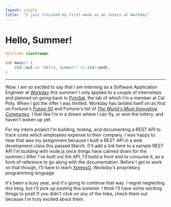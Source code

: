 ```yaml
---
layout: single
title:  "I just finished my first week as an intern at Workday"
---
```

# Hello, Summer!

```c++
#include <iostream>

int main() {
	std::out << "Hello, Summer!" << std::endl;
}
```
____
Wow. I am so excited to say that I am interning as a Software Application Engineer at [Workday](https://www.workday.com/en-us/homepage.html) this summer! I only applied to a couple of internships and planned on going back to [PolySat](http://www.polysat.org/), the lab of which I'm a member at Cal Poly. When I got the offer I was thrilled. Workday has landed itself on as first on Fortune's [*Future 50*](http://fortune.com/future-50/) and Fortune's list of [*The World's Most Innovative Companies*](https://www.forbes.com/innovative-companies/#33c299131d65). I feel like I'm in a dream where I can fly, or won the lottery, and haven't woken up yet.

For my intern project I'm building, testing, and documenting a REST API to track costs which employees expense to their company. I was happy to hear that was my assignment because I built a REST API in a web development class this passed March. (I'll add a link here to a sample REST API I'm building with node.js once things have calmed down for the summer.) After I've built out the API, I'll build a front end to consume it, as a form of reference to go along with the documentation. Before I get to work on that though, I'll have to learn [XpressO](https://medium.com/workday-engineering/sneak-peek-into-workdays-technology-stack-1055bb5b06c7), Workday's proprietary programming language.

It's been a busy year, and it's going to continue that way. I regret neglecting this blog, but I'll pick up posting this summer. I think I'll have some exciting things to post! If you didn't click on any of the links, check them out because I'm truly excited about them.
